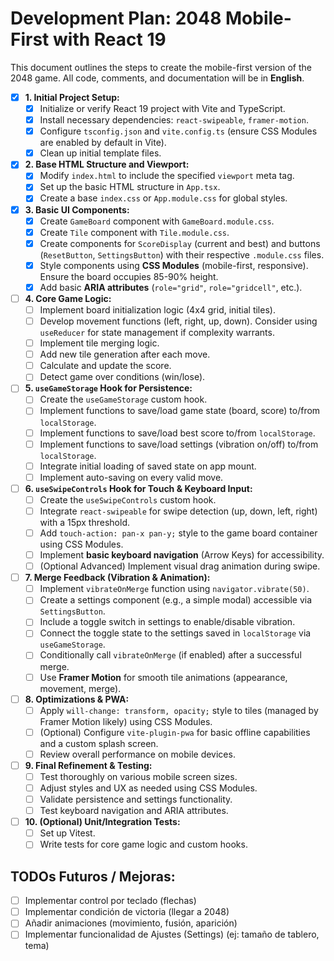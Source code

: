 # Development Plan: 2048 Mobile-First with React 19

This document outlines the steps to create the mobile-first version of the 2048 game. All code, comments, and documentation will be in **English**.

* [X] **1. Initial Project Setup:**
  * [X] Initialize or verify React 19 project with Vite and TypeScript.
  * [X] Install necessary dependencies: `react-swipeable`, `framer-motion`.
  * [X] Configure `tsconfig.json` and `vite.config.ts` (ensure CSS Modules are enabled by default in Vite).
  * [X] Clean up initial template files.

* [X] **2. Base HTML Structure and Viewport:**
  * [X] Modify `index.html` to include the specified `viewport` meta tag.
  * [X] Set up the basic HTML structure in `App.tsx`.
  * [X] Create a base `index.css` or `App.module.css` for global styles.

* [X] **3. Basic UI Components:**
  * [X] Create `GameBoard` component with `GameBoard.module.css`.
  * [X] Create `Tile` component with `Tile.module.css`.
  * [X] Create components for `ScoreDisplay` (current and best) and buttons (`ResetButton`, `SettingsButton`) with their respective `.module.css` files.
  * [X] Style components using **CSS Modules** (mobile-first, responsive). Ensure the board occupies 85-90% height.
  * [X] Add basic **ARIA attributes** (`role="grid"`, `role="gridcell"`, etc.).

* [ ] **4. Core Game Logic:**
  * [ ] Implement board initialization logic (4x4 grid, initial tiles).
  * [ ] Develop movement functions (left, right, up, down). Consider using `useReducer` for state management if complexity warrants.
  * [ ] Implement tile merging logic.
  * [ ] Add new tile generation after each move.
  * [ ] Calculate and update the score.
  * [ ] Detect game over conditions (win/lose).

* [ ] **5. `useGameStorage` Hook for Persistence:**
  * [ ] Create the `useGameStorage` custom hook.
  * [ ] Implement functions to save/load game state (board, score) to/from `localStorage`.
  * [ ] Implement functions to save/load best score to/from `localStorage`.
  * [ ] Implement functions to save/load settings (vibration on/off) to/from `localStorage`.
  * [ ] Integrate initial loading of saved state on app mount.
  * [ ] Implement auto-saving on every valid move.

* [ ] **6. `useSwipeControls` Hook for Touch & Keyboard Input:**
  * [ ] Create the `useSwipeControls` custom hook.
  * [ ] Integrate `react-swipeable` for swipe detection (up, down, left, right) with a 15px threshold.
  * [ ] Add `touch-action: pan-x pan-y;` style to the game board container using CSS Modules.
  * [ ] Implement **basic keyboard navigation** (Arrow Keys) for accessibility.
  * [ ] (Optional Advanced) Implement visual drag animation during swipe.

* [ ] **7. Merge Feedback (Vibration & Animation):**
  * [ ] Implement `vibrateOnMerge` function using `navigator.vibrate(50)`.
  * [ ] Create a settings component (e.g., a simple modal) accessible via `SettingsButton`.
  * [ ] Include a toggle switch in settings to enable/disable vibration.
  * [ ] Connect the toggle state to the settings saved in `localStorage` via `useGameStorage`.
  * [ ] Conditionally call `vibrateOnMerge` (if enabled) after a successful merge.
  * [ ] Use **Framer Motion** for smooth tile animations (appearance, movement, merge).

* [ ] **8. Optimizations & PWA:**
  * [ ] Apply `will-change: transform, opacity;` style to tiles (managed by Framer Motion likely) using CSS Modules.
  * [ ] (Optional) Configure `vite-plugin-pwa` for basic offline capabilities and a custom splash screen.
  * [ ] Review overall performance on mobile devices.

* [ ] **9. Final Refinement & Testing:**
  * [ ] Test thoroughly on various mobile screen sizes.
  * [ ] Adjust styles and UX as needed using CSS Modules.
  * [ ] Validate persistence and settings functionality.
  * [ ] Test keyboard navigation and ARIA attributes.

* [ ] **10. (Optional) Unit/Integration Tests:**
  * [ ] Set up Vitest.
  * [ ] Write tests for core game logic and custom hooks.

## TODOs Futuros / Mejoras:
* [ ] Implementar control por teclado (flechas)
* [ ] Implementar condición de victoria (llegar a 2048)
* [ ] Añadir animaciones (movimiento, fusión, aparición)
* [ ] Implementar funcionalidad de Ajustes (Settings) (ej: tamaño de tablero, tema)
